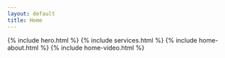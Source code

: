 ```yaml
---
layout: default
title: Home
---
```


{% include hero.html %}
{% include services.html %}
{% include home-about.html %}
{% include home-video.html %}
